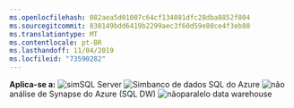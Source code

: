 ```yaml
---
ms.openlocfilehash: 082aea5d01007c64cf134081dfc28dba8852f804
ms.sourcegitcommit: 830149bdd6419b2299aec3f60d59e80ce4f3eb80
ms.translationtype: MT
ms.contentlocale: pt-BR
ms.lasthandoff: 11/04/2019
ms.locfileid: "73590282"
---
```

<Token>**Aplica-se a:** ![sim](media/yes.png)SQL Server ![Sim](media/yes.png)banco de dados SQL do Azure ![não](media/no.png)análise de Synapse do Azure (SQL DW) ![não](media/no.png)paralelo data warehouse</Token>

